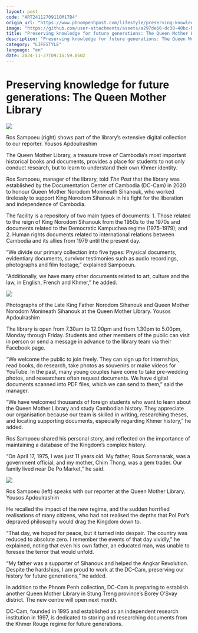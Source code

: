 ```yaml
---
layout: post
code: "ART2411270911OM17B4"
origin_url: "https://www.phnompenhpost.com/lifestyle/preserving-knowledge-for-future-generations-the-queen-mother-library"
image: "https://github.com/user-attachments/assets/a297de66-dc30-40bc-b1f8-9ce9a9760975"
title: "Preserving knowledge for future generations: The Queen Mother Library"
description: "​​Preserving knowledge for future generations: The Queen Mother Library​"
category: "LIFESTYLE"
language: "en"
date: 2024-11-27T09:15:59.050Z
---
```


# Preserving knowledge for future generations: The Queen Mother Library

![](https://github.com/user-attachments/assets/702941fa-74b3-435b-a860-bbb5651d60a2)

Ros Sampoeu (right) shows part of the library’s extensive digital collection to our reporter. Yousos Apdoulrashim

The Queen Mother Library, a treasure trove of Cambodia’s most important historical books and documents, provides a place for students to not only conduct research, but to learn to understand their own Khmer identity.

Ros Sampoeu, manager of the library, told _The Post_ that the library was established by the Documentation Center of Cambodia (DC-Cam) in 2020 to honour Queen Mother Norodom Monineath Sihanouk, who worked tirelessly to support King Norodom Sihanouk in his fight for the liberation and independence of Cambodia.

The facility is a repository of two main types of documents: 1. Those related to the reign of King Norodom Sihanouk from the 1950s to the 1970s and documents related to the Democratic Kampuchea regime (1975-1979); and 2. Human rights documents related to international relations between Cambodia and its allies from 1979 until the present day.

“We divide our primary collection into five types: Physical documents, evidentiary documents, survivor testimonies such as audio recordings, photographs and film footage,” explained Sampoeun.

“Additionally, we have many other documents related to art, culture and the law, in English, French and Khmer,” he added.

![](https://github.com/user-attachments/assets/f35952d6-d904-436f-ae56-cc6a7b64a324)

Photographs of the Late King Father Norodom Sihanouk and Queen Mother Norodom Monineath Sihanouk at the Queen Mother Library. Yousos Apdoulrashim

The library is open from 7.30am to 12.00pm and from 1.30pm to 5.00pm, Monday through Friday. Students and other members of the public can visit in person or send a message in advance to the library team via their Facebook page.

“We welcome the public to join freely. They can sign up for internships, read books, do research, take photos as souvenirs or make videos for YouTube. In the past, many young couples have come to take pre-wedding photos, and researchers often request documents. We have digital documents scanned into PDF files, which we can send to them,” said the manager.

“We have welcomed thousands of foreign students who want to learn about the Queen Mother Library and study Cambodian history. They appreciate our organisation because our team is skilled in writing, researching theses, and locating supporting documents, especially regarding Khmer history,” he added.

Ros Sampoeu shared his personal story, and reflected on the importance of maintaining a database of the Kingdom’s complex history. 

“On April 17, 1975, I was just 11 years old. My father, Rous Somanarak, was a government official, and my mother, Chim Thong, was a gem trader. Our family lived near De Po Market,” he said.

![](https://github.com/user-attachments/assets/bd424e94-7af2-4896-a82f-ed069091a44b)

Ros Sampoeu (left) speaks with our reporter at the Queen Mother Library. Yousos Apdoulrashim

He recalled the impact of the new regime, and the sudden horrified realisations of many citizens, who had not realised the depths that Pol Pot’s depraved philosophy would drag the Kingdom down to.

“That day, we hoped for peace, but it turned into despair. The country was reduced to absolute zero. I remember the events of that day vividly,” he explained, noting that even his own father, an educated man, was unable to foresee the terror that would unfold.

“My father was a supporter of Sihanouk and helped the Angkar Revolution. Despite the hardships, I am proud to work at the DC-Cam, preserving our history for future generations,” he added.

In addition to the Phnom Penh collection, DC-Cam is preparing to establish another Queen Mother Library in Stung Treng province’s Borey O’Svay district. The new centre will open next month.

DC-Cam, founded in 1995 and established as an independent research institution in 1997, is dedicated to storing and researching documents from the Khmer Rouge regime for future generations.